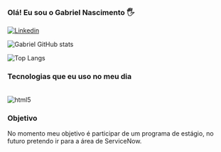 
### Olá! Eu sou o Gabriel Nascimento 🖐️

[![Linkedin](https://img.shields.io/badge/LinkedIn-0077B5?style=for-the-badge&logo=linkedin&logoColor=white)](https://www.linkedin.com/in/gabriel-nascimento-348953223/)

![Gabriel GitHub stats](https://github-readme-stats.vercel.app/api?username=anuraghazra&show_icons=true&theme=radical)


![Top Langs](https://github-readme-stats.vercel.app/api/top-langs/?username=gabrielnasc04&langs_count=8)


### Tecnologias que eu uso no meu dia

<div style="display:inline_block"><br/>
    <img align="center" alt="html5" src="https://img.shields.io/badge/Python-14354C?style=for-the-badge&logo=python&logoColor=white" />
    </div>

### Objetivo

No momento meu objetivo é participar de um programa de estágio, no futuro pretendo ir para a área de ServiceNow.
